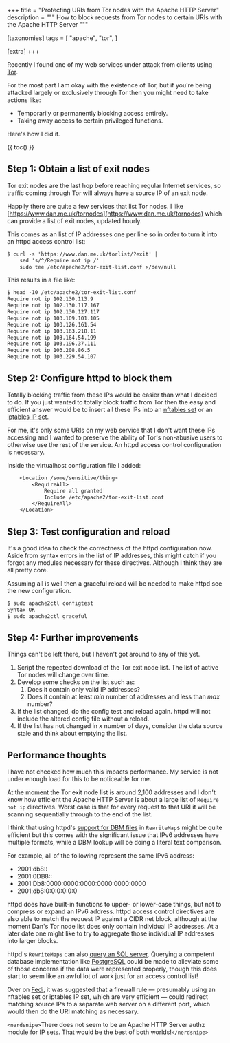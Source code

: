 +++
title = "Protecting URIs from Tor nodes with the Apache HTTP Server"
description = """
How to block requests from Tor nodes to certain URIs with the Apache HTTP Server
"""

[taxonomies]
tags = [
    "apache",
    "tor",
]

[extra]
+++

Recently I found one of my web services under attack from clients using [Tor].

[Tor]: https://en.wikipedia.org/wiki/Tor_(network)

For the most part I am okay with the existence of Tor, but if you're being
attacked largely or exclusively through Tor then you might need to take
actions like:

- Temporarily or permanently blocking access entirely.
- Taking away access to certain privileged functions.

Here's how I did it.

{{ toc() }}

## Step 1: Obtain a list of exit nodes

Tor exit nodes are the last hop before reaching regular Internet services, so
traffic coming through Tor will always have a source IP of an exit node.

Happily there are quite a few services that list Tor nodes. I like
[https://www.dan.me.uk/tornodes](https://www.dan.me.uk/tornodes) which can
provide a list of exit nodes, updated hourly.

This comes as an list of IP addresses one per line so in order to turn it into
an httpd access control list:

```txt
$ curl -s 'https://www.dan.me.uk/torlist/?exit' |
    sed 's/^/Require not ip /' |
    sudo tee /etc/apache2/tor-exit-list.conf >/dev/null
```

This results in a file like:

```txt
$ head -10 /etc/apache2/tor-exit-list.conf
Require not ip 102.130.113.9
Require not ip 102.130.117.167
Require not ip 102.130.127.117
Require not ip 103.109.101.105
Require not ip 103.126.161.54
Require not ip 103.163.218.11
Require not ip 103.164.54.199
Require not ip 103.196.37.111
Require not ip 103.208.86.5
Require not ip 103.229.54.107
```

## Step 2: Configure httpd to block them

Totally blocking traffic from these IPs would be easier than what I decided to
do. If you just wanted to totally block traffic from Tor then the easy and
efficient answer would be to insert all these IPs into an [nftables set] or an
[iptables IP set].

[nftables set]: https://wiki.nftables.org/wiki-nftables/index.php/Sets
[iptables IP set]: https://ipset.netfilter.org/

For me, it's only some URIs on my web service that I don't want these IPs
accessing and I wanted to preserve the ability of Tor's non-abusive users to
otherwise use the rest of the service. An httpd access control configuration
is necessary.

Inside the virtualhost configuration file I added:

```txt
    <Location /some/sensitive/thing>
        <RequireAll>
            Require all granted
            Include /etc/apache2/tor-exit-list.conf
        </RequireAll>
    </Location>
```

## Step 3: Test configuration and reload

It's a good idea to check the correctness of the httpd configuration now.
Aside from syntax errors in the list of IP addresses, this might catch if you
forgot any modules necessary for these directives. Although I think they are
all pretty core.

Assuming all is well then a graceful reload will be needed to make httpd see
the new configuration.

```txt
$ sudo apache2ctl configtest
Syntax OK
$ sudo apache2ctl graceful
```

## Step 4: Further improvements

Things can't be left there, but I haven't got around to any of this yet.

1. Script the repeated download of the Tor exit node list. The list of active
   Tor nodes will change over time.
1. Develop some checks on the list such as:
   1. Does it contain only valid IP addresses?
   1. Does it contain at least _min_ number of addresses and less than _max_
      number?
1. If the list changed, do the config test and reload again. httpd will not
   include the altered config file without a reload.
1. If the list has not changed in _x_ number of days, consider the data source
   stale and think about emptying the list.

## Performance thoughts

I have not checked how much this impacts performance. My service is not under
enough load for this to be noticeable for me.

At the moment the Tor exit node list is around 2,100 addresses and I don't
know how efficient the Apache HTTP Server is about a large list of
`Require not ip` directives. Worst case is that for every request to that URI
it will be scanning sequentially through to the end of the list.

I think that using httpd's [support for DBM files] in `RewriteMap`s might be quite
efficient but this comes with the significant issue that IPv6 addresses have multiple
formats, while a DBM lookup will be doing a literal text comparison.

[support for DBM files]:
  https://httpd.apache.org/docs/current/rewrite/rewritemap.html#dbm

For example, all of the following represent the same IPv6 address:

- 2001:db8::
- 2001:0DB8::
- 2001:Db8:0000:0000:0000:0000:0000:0000
- 2001:db8:0:0:0:0:0:0

httpd does have built-in functions to upper- or lower-case things, but not to
compress or expand an IPv6 address. httpd access control directives are also
able to match the request IP against a CIDR net block, although at the moment
Dan's Tor node list does only contain individual IP addresses. At a later date
one might like to try to aggregate those individual IP addresses into larger
blocks.

httpd's `RewriteMap`s can also [query an SQL server]. Querying a competent database
implementation like [PostgreSQL] could be made to alleviate some of those concerns
if the data were represented properly, though this does start to seem like an awful
lot of work just for an access control list!

[query an SQL server]:
  https://httpd.apache.org/docs/current/rewrite/rewritemap.html#dbd
[PostgreSQL]: https://www.postgresql.org/docs/current/datatype-net-types.html

Over on [Fedi], it was suggested that a firewall rule — presumably using an
nftables set or iptables IP set, which are very efficient — could redirect
matching source IPs to a separate web server on a different port, which would
then do the URI matching as necessary.

[Fedi]: https://social.kern.pm/@phil/113401410429414244

`<nerdsnipe>`There does not seem to be an Apache HTTP Server authz module for
IP sets. That would be the best of both worlds!`</nerdsnipe>`
